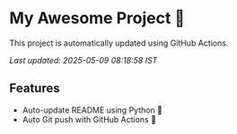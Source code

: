# My Awesome Project 🚀

This project is automatically updated using GitHub Actions.

_Last updated: 2025-05-09 08:18:58 IST_

## Features
- Auto-update README using Python 🐍
- Auto Git push with GitHub Actions 🤖
